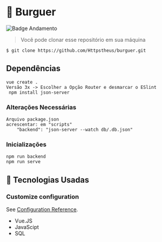 # :hamburger: Burguer

![Badge Andamento](http://img.shields.io/static/v1?label=STATUS&message=CONCLUÍDO&color=RED&style=for-the-badge)

> Você pode clonar esse repositório em sua máquina
```
$ git clone https://github.com/Httpstheus/burguer.git
```

## Dependências
```
vue create .
Versão 3x -> Escolher a Opção Router e desmarcar o ESlint
 npm install json-server
```

### Alterações Necessárias
```
Arquivo package.json
acrescentar: em "scripts" 
    "backend": "json-server --watch db/.db.json"
```
### Inicializações

```
npm run backend
npm run serve
```

## :hammer: Tecnologias Usadas

### Customize configuration
See [Configuration Reference](https://cli.vuejs.org/config/).
<ul>
  <li> Vue.JS </li>
  <li> JavaScipt</li>
  <li> SQL </li>
  
</ul>
